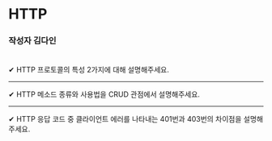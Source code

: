 # HTTP

### **작성자 김다인** <br><br>

✔ HTTP 프로토콜의 특성 2가지에 대해 설명해주세요. 

---

✔ HTTP 메소드 종류와 사용법을 CRUD 관점에서 설명해주세요.

---

✔ HTTP 응답 코드 중 클라이언트 에러를 나타내는 401번과 403번의 차이점을 설명해 주세요.